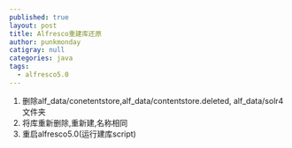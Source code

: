 ```yaml
---
published: true
layout: post
title: Alfresco重建库还原
author: punkmonday
catigray: null
categories: java
tags: 
  - alfresco5.0
---
```



1. 删除alf_data/conetentstore,alf_data/contentstore.deleted, alf_data/solr4 文件夹
2. 将库重新删除,重新建,名称相同
3. 重启alfresco5.0(运行建库script)
